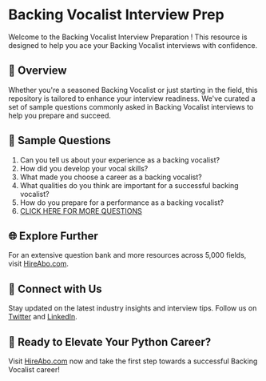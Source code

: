 # Backing Vocalist Interview Prep

Welcome to the Backing Vocalist Interview Preparation ! This resource is designed to help you ace your Backing Vocalist interviews with confidence.

## 🚀 Overview

Whether you're a seasoned Backing Vocalist or just starting in the field, this repository is tailored to enhance your interview readiness. We've curated a set of sample questions commonly asked in Backing Vocalist interviews to help you prepare and succeed.

## 📝 Sample Questions

1. Can you tell us about your experience as a backing vocalist?
2. How did you develop your vocal skills?
3. What made you choose a career as a backing vocalist?
4. What qualities do you think are important for a successful backing vocalist?
5. How do you prepare for a performance as a backing vocalist?
6. [CLICK HERE FOR MORE QUESTIONS](https://hireabo.com/job/16_1_22/Backing%20Vocalist)

## 🌐 Explore Further

For an extensive question bank and more resources across 5,000 fields, visit [HireAbo.com](https://www.hireabo.com).

## 📱 Connect with Us

Stay updated on the latest industry insights and interview tips. Follow us on [Twitter](https://twitter.com/hireabo) and [LinkedIn](https://www.linkedin.com/in/hire-abo-3609972a8/).

## 🚀 Ready to Elevate Your Python Career?

Visit [HireAbo.com](https://www.hireabo.com) now and take the first step towards a successful Backing Vocalist career!